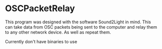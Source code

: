 # OSCPacketRelay
This program was designed with the software Sound2Light in mind.  This can take data from OSC packets being sent to the computer and relay them to any other network device.  As well as repeat them.

Currently don't have binaries to use 